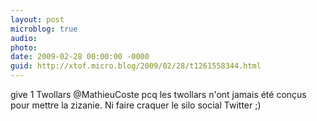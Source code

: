```yaml
---
layout: post
microblog: true
audio: 
photo: 
date: 2009-02-28 00:00:00 -0000
guid: http://xtof.micro.blog/2009/02/28/t1261558344.html
---
```

give 1 Twollars @MathieuCoste pcq les twollars n'ont jamais été conçus pour mettre la zizanie. Ni faire craquer le silo social Twitter ;)
